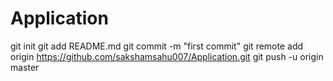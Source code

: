 # Application

git init
git add README.md
git commit -m "first commit"
git remote add origin https://github.com/sakshamsahu007/Application.git
git push -u origin master
